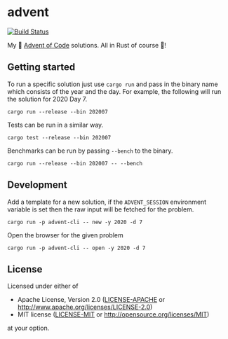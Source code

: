 # advent

[![Build Status](https://img.shields.io/github/workflow/status/rossmacarthur/advent/build/master)](https://github.com/rossmacarthur/advent/actions?query=workflow%3Abuild)

My 🎄 [Advent of Code](https://adventofcode.com) solutions. All in Rust of
course 🦀!

## Getting started

To run a specific solution just use `cargo run` and pass in the binary name
which consists of the year and the day. For example, the following will run the
solution for 2020 Day 7.

```
cargo run --release --bin 202007
```

Tests can be run in a similar way.

```
cargo test --release --bin 202007
```

Benchmarks can be run by passing `--bench` to the binary.

```
cargo run --release --bin 202007 -- --bench
```

## Development

Add a template for a new solution, if the `ADVENT_SESSION` environment variable
is set then the raw input will be fetched for the problem.

```
cargo run -p advent-cli -- new -y 2020 -d 7
```

Open the browser for the given problem

```
cargo run -p advent-cli -- open -y 2020 -d 7
```

## License

Licensed under either of

- Apache License, Version 2.0 ([LICENSE-APACHE](LICENSE-APACHE) or
  http://www.apache.org/licenses/LICENSE-2.0)
- MIT license ([LICENSE-MIT](LICENSE-MIT) or http://opensource.org/licenses/MIT)

at your option.
